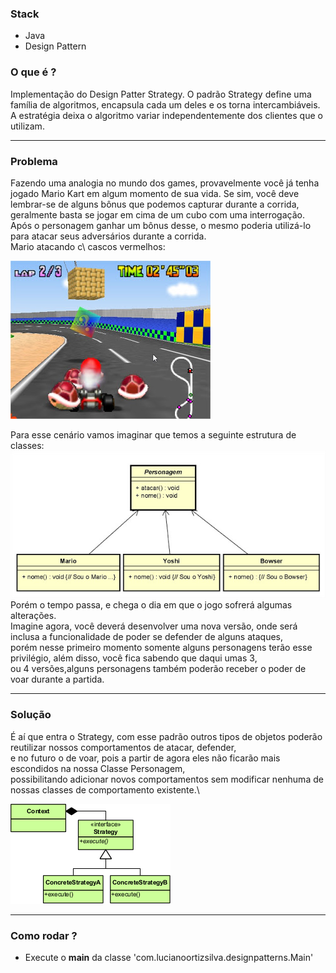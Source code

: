 ### Stack
- Java
- Design Pattern


### O que é ?
Implementação do Design Patter Strategy.
O padrão Strategy define uma família de algoritmos, encapsula cada um deles e os torna intercambiáveis. A estratégia deixa o algoritmo variar independentemente dos clientes que o utilizam.

<hr>

### Problema
Fazendo uma analogia no mundo dos games, provavelmente você já tenha jogado Mario Kart em algum momento de sua vida. 
Se sim, você deve lembrar-se de alguns bônus que podemos capturar durante a corrida, geralmente basta se jogar em cima de um cubo com uma interrogação.\
Após o personagem ganhar um bônus desse, o mesmo poderia utilizá-lo para atacar seus adversários durante a corrida.\
Mario atacando c\ cascos vermelhos:

![](https://github.com/lucianoortizsilva/design-patterns-strategy/blob/master/static/github/mariokart.jpg)

Para esse cenário vamos imaginar que temos a seguinte estrutura de classes:
![](https://github.com/lucianoortizsilva/design-patterns-strategy/blob/master/static/github/uml1.jpg)\
Porém o tempo passa, e chega o dia em que o jogo sofrerá algumas alterações.\
Imagine agora, você deverá desenvolver uma nova versão, onde será inclusa a funcionalidade de poder se defender de alguns ataques,\
porém nesse primeiro momento somente alguns personagens terão esse privilégio, além disso, você fica sabendo que daqui umas 3,\
ou 4 versões,alguns personagens também poderão receber o poder de voar durante a partida.

<hr>

### Solução
É aí que entra o Strategy, com esse padrão outros tipos de objetos poderão reutilizar nossos comportamentos de atacar, defender,\
e no futuro o de voar, pois a partir de agora eles não ficarão mais escondidos na nossa Classe Personagem,\
possibilitando adicionar novos comportamentos sem modificar nenhuma de nossas classes de comportamento existente.\

![](https://github.com/lucianoortizsilva/design-patterns-strategy/blob/master/static/github/uml2.png)

<hr>

### Como rodar ?
- Execute o **main** da classe 'com.lucianoortizsilva.designpatterns.Main'
